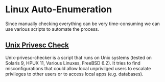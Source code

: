 # Linux Auto-Enumeration

Since manually checking everything can be very time-consuming we can use various scripts to automate the process.

## [Unix Privesc Check](http://pentestmonkey.net/tools/audit/unix-privesc-check)

Unix-privesc-checker is a script that runs on Unix systems (tested on Solaris 9, HPUX 11, Various Linuxes, FreeBSD 6.2).  It tries to find misconfigurations that could allow local unprivilged users to escalate privileges to other users or to access local apps (e.g. databases).
